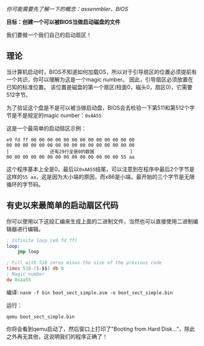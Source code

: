 *你可能需要先了解一下的概念：assenmbler、BIOS*

**目标：创建一个可以被BIOS当做启动磁盘的文件**

我们要做一个我们自己的启动扇区！

理论
------

当计算机启动时，BIOS不知道如何加载OS，所以对于引导扇区的位置必须提前有一个共识，你可以理解为这是一个magic number。 因此，引导扇区必须放置在已知的标准位置。 该位置是磁盘的第一个扇区(柱面0，磁头0，扇区0)，它需要512字节。

为了验证这个盘是不是可以被当做启动盘，BIOS会去检验一下第511和第512个字节是不是规定的magic number：`0xAA55`

这是一个最简单的启动扇区示例：
```
e9 fd ff 00 00 00 00 00 00 00 00 00 00 00 00 00
00 00 00 00 00 00 00 00 00 00 00 00 00 00 00 00
[               还有29行全是0的数据             ]
00 00 00 00 00 00 00 00 00 00 00 00 00 00 55 aa
```

这个程序基本上全是0，最后以`0xAA55`结尾，可以注意到在程序中最后2个字节是这样的```55 aa```，这是因为大小端的原因，而x86是小端，最开始的三个字节是无限循环的字节码。

有史以来最简单的启动扇区代码
-------------------------

你可以使用以下这段汇编来生成上面的二进制文件，当然也可以直接使用二进制编辑器进行编辑。

```nasm
; Infinite loop (e9 fd ff)
loop:
    jmp loop 

; Fill with 510 zeros minus the size of the previous code
times 510-($-$$) db 0
; Magic number
dw 0xaa55 
```

编译:
`nasm -f bin boot_sect_simple.asm -o boot_sect_simple.bin`

运行：

`qemu boot_sect_simple.bin`

你将会看到qemu启动了，然后窗口上打印了"Booting from Hard Disk..."，除此之外再无其他，这说明我们的程序正确了！